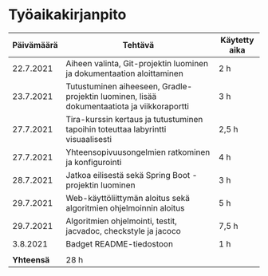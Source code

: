 # Työaikakirjanpito


Päivämäärä | Tehtävä | Käytetty aika
---------- | ------- | -------------
22.7.2021 | Aiheen valinta, Git-projektin luominen ja dokumentaation aloittaminen | 2 h
23.7.2021 | Tutustuminen aiheeseen, Gradle-projektin luominen, lisää dokumentaatiota ja viikkoraportti | 3 h
27.7.2021 | Tira-kurssin kertaus ja tutustuminen tapoihin toteuttaa labyrintti visuaalisesti | 2,5 h
27.7.2021 | Yhteensopivuusongelmien ratkominen ja konfigurointi | 4 h
28.7.2021 | Jatkoa eilisestä sekä Spring Boot -projektin luominen | 3 h
29.7.2021 | Web-käyttöliittymän aloitus sekä algoritmien ohjelmoinnin aloitus | 5 h
29.7.2021 | Algoritmien ohjelmointi, testit, jacvadoc, checkstyle ja jacoco | 7,5 h
3.8.2021 | Badget README-tiedostoon | 1 h
 | | 
**Yhteensä** | 28 h | 
